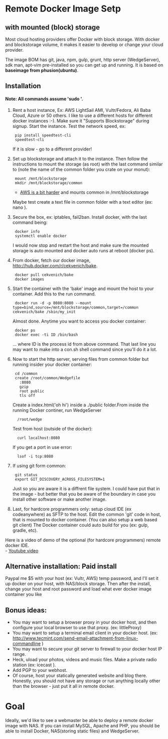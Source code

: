 # Remote Docker Image Setp
## with mounted (block) storage 


Most cloud hosting providers offer Docker with block storage. With docker and blockstorage volume, it makes it easier to develop or change your cloud provider. 

The image BOM has git, java, npm, gulp, grunt, http server (WedgeServer), sdk man, apt-vim pre-installed so you can get up and running. It is based on __baseimage from phusion(ubuntu)__.


## Installation 

#### Note: All commands assume 'sudo '.

1. Rent a host instance, Ex: AWS LightSail AMI, Vultr/Fedora, Ali Baba Cloud, Azure or 50 others. I like to use a different hosts for different docker instances :-). Make sure it "Supports Blockstorage" during signup. Start the instance. Test the network speed, ex:

		pip install speedtest-cli
		speedtest-cli

	If it is slow - go to a different provider!

2. Set up blockstorage and attach it to the instance. Then follow the instructions to mount the storage (as root) with the last command similar to (note the name of the common folder you crate on your monut):

		mount /mnt/blockstorage
		mkdir /mnt/blockstorage/common
		
	- [AWS is a bit harder](http://archive.is/hehgz) and mounts common in /mnt/blockstorage 
	
	Maybe test create a text file in common folder with a text editor (ex: nano ).
	
2. Secure the box, ex: iptables, fail2ban. Install docker, with the last command being:

		docker info
		systemctl enable docker

	I would now stop and restart the host and make sure the mounted storage is auto mounted and docker auto runs at reboot (docker ps).

1. From docker, fetch our docker image, http://hub.docker.com/r/cekvenich/bake. 

		docker pull cekvenich/bake
		docker images


3. Start the container with the 'bake' image and mount the host to your container. Add this to the run command.

		docker run -d -p 8080:8080 --mount type=bind,source=/mnt/blockstorage/common,target=/common cekvenich/bake /sbin/my_init

	Almost done. Anytime you want to access you docker container:
	
		docker ps
	    docker exec -ti ID /bin/bash
	
	... where ID is the process id from above command. That last line you may want to make into a con.sh shell command since you'll do it a lot.

4. Now to start the http server, serving files from common folder but running insider your docker container:

		cd /common
		create /root/common/Wedgefile
	      :8080
	      gzip
	      root public
	      tls off
	    
	Create a index.html('oh hi') inside a ./public folder.From inside the running Docker continer, run WedgeServer
	
	     /root/wedge

	Test from host (outside of the docker):

	     curl localhost:8080
	    
	 If you get a port in use error:
	 
		 lsof -i tcp:8080

5. If using git form common:

		git status
		export GIT_DISCOVERY_ACROSS_FILESYSTEM=1

	Just so you are aware it is a diffrent file system. I could have put that in the image - but better that you be aware of the boundary in case you install other software or make another image.

5. Last, for hardcore programmers only: setup cloud IDE (ex codeanywhere)  as SFTP to the host. Edit the common 'git' code in host, that is mounted to docker container.  (You can also setup a web based git client)
The Docker container could auto build for you (ex: gulp, gradle, etc). 
   
      
Here is a video of demo of the optional (for hardcore programmers) remote docker IDE.     
	- [Youtube video](http://youtu.be/0BkUom01XVc)


 

## Alternative installation: Paid install
Paypal me $5 with your host (ex: Vultr, AWS) temp password, and I'll set it up docker on your host, with NAS/block storage.
Then after the install, change your host and root password and load what ever docker image container you like


## Bonus ideas: 

- You may want to setup a browser proxy in your docker host, and then configure your local browser to use that proxy. (ex: littleProxy)
- You may want to setup a terminal email client in your docker host.  (ex: http://www.tecmint.com/send-email-attachment-from-linux-commandline )
- You may want to secure your git server to firewall to your docker host IP range. 
- Heck, uload your photos, videos and music files. Make a private radio station (ex: icecast ).
- Add PGP to your webhost.
- Of course, host your statically generated website and blog there.
Honestly, you should not have any storage or run anything locally other than the browser - just put it all in remote docker.


# Goal
Ideally, we'd like to see a webmaster be able to deploy a remote docker image with NAS. If you can install MySQL, Apache and PHP, you should be able to install Docker, NAS(storing static files) and WedgeServer.